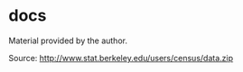 docs
===
Material provided by the author.

Source: http://www.stat.berkeley.edu/users/census/data.zip 

